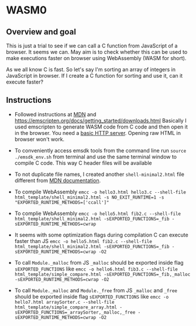 # WASM0

## Overview and goal

This is just a trial to see if we can call a C function from JavaScript of a browser. It seems we can. May aim is to check whether this can be used to make executions faster on browser using WebAssembly (WASM for short).

As we all know C is fast. So let's say I'm sorting an array of integers in JavaScript in browser. If I create a C function for sorting and use it, can it execute faster?

## Instructions

- Followed instructions at [MDN](https://developer.mozilla.org/en-US/docs/WebAssembly/C_to_wasm) and https://emscripten.org/docs/getting_started/downloads.html Basically I used emscripten to generate WASM code from C code and then open it in the browser. You need a [basic HTTP server](https://github.com/ritwickdey/vscode-live-server-plus-plus). Opening raw HTML in browser won't work.

- To conveniently access emsdk tools from the command line run `source ./emsdk_env.sh` from terminal and use the same terminal window to compile C code. This way C header files will be available

- To not duplicate file names, I created another `shell-minimal2.html` file different from [MDN documentation](https://developer.mozilla.org/en-US/docs/WebAssembly/C_to_wasm#calling_a_custom_function_defined_in_c).

- To compile WebAssembly `emcc -o hello3.html hello3.c --shell-file html_template/shell_minimal2.html -s NO_EXIT_RUNTIME=1 -s "EXPORTED_RUNTIME_METHODS=['ccall']"`

- To complie WebAssembly `emcc -o hello5.html fib2.c --shell-file html_template/shell_minimal2.html -sEXPORTED_FUNCTIONS=_fib -sEXPORTED_RUNTIME_METHODS=cwrap`

- It seems with some optimization flags during compilation C can execute faster than JS `emcc -o hello5.html fib2.c --shell-file html_template/shell_minimal2.html -sEXPORTED_FUNCTIONS=_fib -sEXPORTED_RUNTIME_METHODS=cwrap -O2`

- To call `Module._malloc` from JS `_malloc` should be exported inside flag `sEXPORTED_FUNCTIONS` like `emcc -o hello6.html fib3.c --shell-file html_template/simple_compare.html -sEXPORTED_FUNCTIONS=_fib,_malloc -sEXPORTED_RUNTIME_METHODS=cwrap -O2`

- To call `Module._malloc` and `Module._free` from JS `_malloc` and `_free` should be exported inside flag `sEXPORTED_FUNCTIONS` like `emcc -o hello7.html arraySorter.c --shell-file html_template/simple_compare_array.html -sEXPORTED_FUNCTIONS=_arraySorter,_malloc,_free -sEXPORTED_RUNTIME_METHODS=cwrap -O2`
